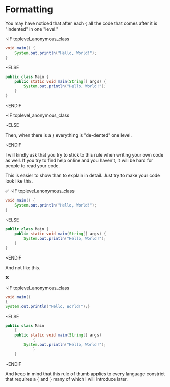 # Formatting

You may have noticed that after each `{` all the code that comes after it is "indented" in one "level."

~IF toplevel_anonymous_class

```java
void main() {
    System.out.println("Hello, World!");
}
```

~ELSE

```java
public class Main {
    public static void main(String[] args) {
        System.out.println("Hello, World!");
    }
}
```

~ENDIF

~IF toplevel_anonymous_class

~ELSE

Then, when there is a `}` everything is "de-dented" one level.

~ENDIF

I will kindly ask that you try to stick to this rule when writing your own code as well.
If you try to find help online and you haven't, it will be hard for people
to read your code.

This is easier to show than to explain in detail. Just try to make your code look like this.

✅
~IF toplevel_anonymous_class

```java
void main() {
    System.out.println("Hello, World!");
}
```

~ELSE

```java
public class Main {
    public static void main(String[] args) {
        System.out.println("Hello, World!");
    }
}
```

~ENDIF

And not like this.

❌

~IF toplevel_anonymous_class

```java
void main()
{
System.out.println("Hello, World!");}
```

~ELSE

```java
public class Main
    {
    public static void main(String[] args)
            {
        System.out.println("Hello, World!");
            }
    }
```

~ENDIF

And keep in mind that this rule of thumb applies to every language constrict that requires a `{` and `}` many of which I will introduce later.
